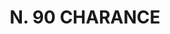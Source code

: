 ---
title: "N. 90 CHARANCE"
plant-name: "N. 90"
plant-number: "090"
plant-xml: "/assets/xml/plant090.xml"
plant-img1: "/assets/img/plant090_verso.jpg"
plant-img2: "/assets/img/plant090.jpg"
plant-title: "N. 90 CHARANCE"
plant-taxon-link: ""
plant-taxon-content: ""
layout: single-xml
---